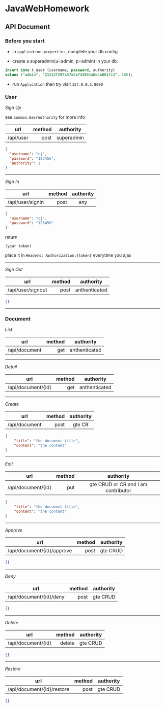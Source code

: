 # JavaWebHomework

## API Document
### Before you start
- in `application.properties`, complete your db config  

- create a superadmin(u=admin, p=admin) in your db:
```sql
insert into t_user (username, password, authority) 
values ("admin", "21232f297a57a5a743894a0e4a801fc3", 100);
```

- run `Application` then try visit `127.0.0.1:8080`

### User
*Sign Up*

see `common.UserAuthority` for more info

| url        | method   |  authority  |
| --------   | -----:  | :----:  |
| /api/user     | post |   superadmin     |

```json
{
  "username": "cj",
  "password": "123456",
  "authority": 1
}
```

----

*Sign In*

| url        | method   |  authority  |
| --------   | -----:  | :----:  |
| /api/user/signin     | post |   any     |

```json
{
  "username": "cj",
  "password": "123456"
}
```
return
```
(your token)
```
place it in `Headers: Authorization:{token}` everytime you ajax

----
*Sign Out*

| url        | method   |  authority  |
| --------   | -----:  | :----:  |
| /api/user/signout     | post |   anthenticated     |

```json
{}
```
----
### Document

*List*

| url        | method   |  authority  |
| --------   | -----:  | :----:  |
| /api/document     | get |   anthenticated     |


---- 

*Detail*

| url        | method   |  authority  |
| --------   | -----:  | :----:  |
| /api/document/{id}     | get |   anthenticated     |


---- 

*Create*

| url        | method   |  authority  |
| --------   | -----:  | :----:  |
| /api/document     | post |   gte CR    |
```json
{
    "title": "the document title",
    "content": "the content"
}
```

---- 

*Edit*

| url        | method   |  authority  |
| --------   | -----:  | :----:  |
| /api/document/{id}     | put |   gte CRUD or CR and I am contributor     |
```json
{
    "title": "the document title",
    "content": "the content"
}
```

---- 

*Approve*

| url        | method   |  authority  |
| --------   | -----:  | :----:  |
| /api/document/{id}/approve     | post |   gte CRUD     |
```json
{}
```

---- 

*Deny*

| url        | method   |  authority  |
| --------   | -----:  | :----:  |
| /api/document/{id}/deny     | post |   gte CRUD     |
```json
{}
```


---- 

*Delete*

| url        | method   |  authority  |
| --------   | -----:  | :----:  |
| /api/document/{id}     | delete |   gte CRUD     |
```json
{}
```


---- 

*Restore*

| url        | method   |  authority  |
| --------   | -----:  | :----:  |
| /api/document/{id}/restore     | post |   gte CRUD     |
```json
{}
```